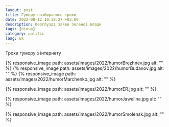 ```yaml
---
layout: post
title: Гумору назбиралось трохи
date: 2022-08-12 10:38:27 +03:00
description: безглузді заяви зеленої влади
tags: [пікча]
category: politic
lang: uk
---
```


Трохи гумору з інтернету

{% responsive_image path: assets/images/2022/humorBrezhnev.jpg alt: "" %}
{% responsive_image path: assets/images/2022/humorBudanov.jpg alt: "" %}
{% responsive_image path: assets/images/2022/humorMarchenko.jpg alt: "" %}

{% responsive_image path: assets/images/2022/humorER.jpg alt: "" %}

{% responsive_image path: assets/images/2022/humorJawelina.jpg alt: "" %}

{% responsive_image path: assets/images/2022/humorSmolensk.jpg alt: "" %}

